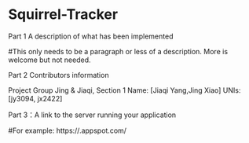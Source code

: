 # Squirrel-Tracker

Part 1 A description of what has been implemented

#This only needs to be a paragraph or less of a description. More is welcome but not needed.


Part 2 Contributors information

Project Group Jing & Jiaqi, Section 1
Name: [Jiaqi Yang,Jing Xiao]
UNIs: [jy3094, jx2422]


Part 3：A link to the server running your application

#For example: https://<your project id>.appspot.com/
